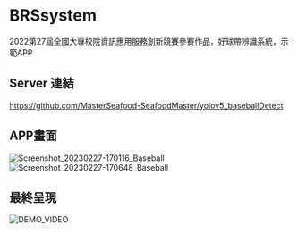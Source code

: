 # BRSsystem
2022第27屆全國大專校院資訊應用服務創新競賽參賽作品，好球帶辨識系統，示範APP

## Server 連結
https://github.com/MasterSeafood-SeafoodMaster/yolov5_baseballDetect

## APP畫面
![Screenshot_20230227-170116_Baseball](https://user-images.githubusercontent.com/43849007/221520781-41d496d6-f675-46e3-b6ed-69251e883fa8.jpg)
![Screenshot_20230227-170648_Baseball](https://user-images.githubusercontent.com/43849007/221520774-b681312e-dc96-442c-997f-3bc55605c3ca.jpg)



## 最終呈現
![DEMO_VIDEO](https://user-images.githubusercontent.com/43849007/221520246-d91ceb89-6c92-44c8-94fe-229de6f3ec22.gif)
